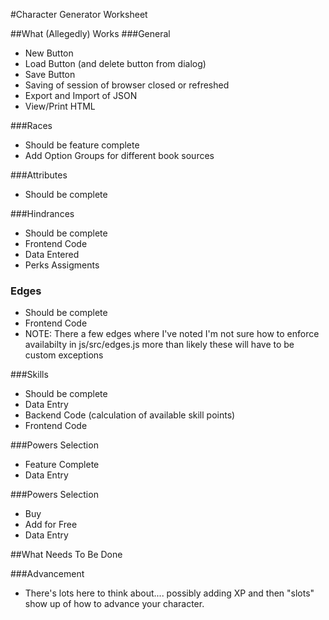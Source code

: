 #Character Generator Worksheet

##What (Allegedly) Works
###General
* New Button
* Load Button (and delete button from dialog)
* Save Button
* Saving of session of browser closed or refreshed
* Export and Import of JSON
* View/Print HTML

###Races
* Should be feature complete
* Add Option Groups for different book sources

###Attributes
* Should be complete

###Hindrances
* Should be complete
* Frontend Code
* Data Entered
* Perks Assigments

### Edges
* Should be complete
* Frontend Code
* NOTE: There a few edges where I've noted I'm not sure how to enforce availabilty in js/src/edges.js more than likely these will have to be custom exceptions

###Skills
* Should be complete
* Data Entry
* Backend Code (calculation of available skill points)
* Frontend Code

###Powers Selection
* Feature Complete
* Data Entry

###Powers Selection
* Buy
* Add for Free
* Data Entry

##What Needs To Be Done

###Advancement
* There's lots here to think about.... possibly adding XP and then "slots" show up of how to advance your character.